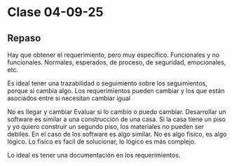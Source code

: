 # Clase 04-09-25

## Repaso

Hay que obtener el requerimiento, pero muy especifico. Funcionales y no funcionales. Normales, esperados, de proceso, de seguridad, emocionales, etc.

Es ideal tener una trazabilidad o seguimiento sobre los seguimientos, porque si cambia algo. Los requerimientos pueden cambiar y los que están asociados entre si necesitan cambiar igual

No es llegar y cambiar
Evaluar si lo cambio o puedo cambiar. 
Desarrollar un software es similar a una construcción de una casa. Si la casa tiene un piso y yo quiero construir un segundo piso, los materiales no pueden ser debiles. 
En el caso de los software es algo similar. No es algo fisico, es algo lógico. Lo fisico es facil de solucionar, lo lógico es más complejo.

Lo ideal es tener una documentación en los requerimientos.

